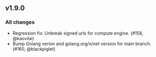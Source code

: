 ## v1.9.0
### All changes
* Regression fix: Unbreak signed urls for compute engine. (#158, @kaovilai)
* Bump Golang verion and golang.org/x/net version for main branch. (#160, @blackpiglet)
